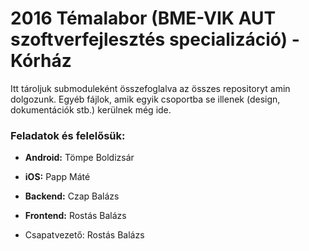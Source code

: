 # 2016 Témalabor (BME-VIK AUT szoftverfejlesztés specializáció) - Kórház

Itt tároljuk submoduleként összefoglalva az összes repositoryt amin dolgozunk.
Egyéb fájlok, amik egyik csoportba se illenek (design, dokumentációk stb.) kerülnek még ide.

### Feladatok és felelősük:


* **Android:** Tömpe Boldizsár
* **iOS:** Papp Máté
* **Backend:** Czap Balázs
* **Frontend:** Rostás Balázs

* Csapatvezető: Rostás Balázs  
